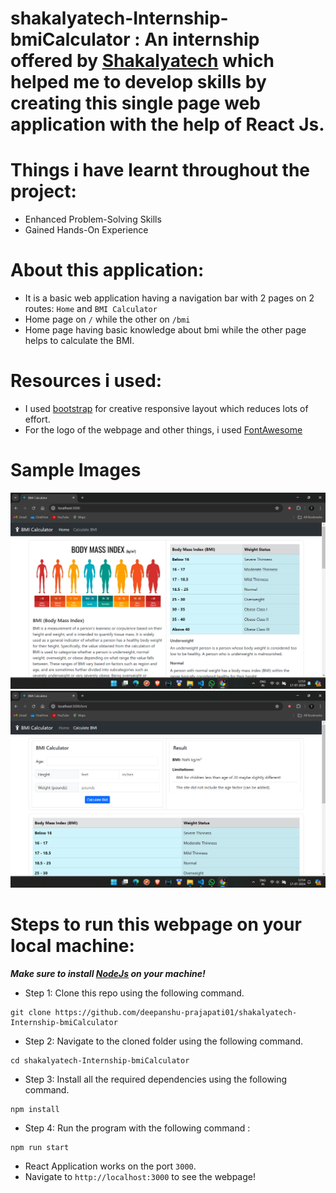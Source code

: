 
# shakalyatech-Internship-bmiCalculator : An internship offered by [Shakalyatech](https://in.linkedin.com/company/shakalyatech) which helped me to develop skills by creating this single page web application with the help of React Js.

# Things i have learnt throughout the project:

* Enhanced Problem-Solving Skills
* Gained Hands-On Experience

# About this application:

* It is a basic web application having a navigation bar with 2 pages on 2 routes: `Home` and `BMI Calculator`
* Home page on `/` while the other on `/bmi`
* Home page having basic knowledge about bmi while the other page helps to calculate the BMI.

# Resources i used:

* I used [bootstrap](https://getbootstrap.com/) for creative responsive layout which reduces lots of effort.
* For the logo of the webpage and other things, i used [FontAwesome](https://fontawesome.com/)

# Sample Images
![WebPage-Home](https://github.com/deepanshu-prajapati01/shakalyatech-Internship-bmiCalculator/blob/master/sampleImages/homePage.png)
![WebPage-BMI](https://github.com/deepanshu-prajapati01/shakalyatech-Internship-bmiCalculator/blob/master/sampleImages/bmiPage.png)


# Steps to run this webpage on your local machine:

***Make sure to install [NodeJs](https://nodejs.org/en/download/package-manager) on your machine!***


* Step 1: Clone this repo using the following command.

```shell
git clone https://github.com/deepanshu-prajapati01/shakalyatech-Internship-bmiCalculator
```

* Step 2: Navigate to the cloned folder using the following command.

```shell
cd shakalyatech-Internship-bmiCalculator
```

* Step 3: Install all the required dependencies using the following command.


```shell
npm install
```

* Step 4: Run the program with the following command : 
```shell
npm run start
```

* React Application works on the port `3000`.
* Navigate to `http://localhost:3000` to see the webpage!


